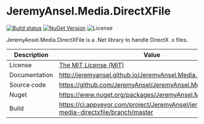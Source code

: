 # JeremyAnsel.Media.DirectXFile

[![Build status](https://ci.appveyor.com/api/projects/status/y6wld50osy0hm3le/branch/master?svg=true)](https://ci.appveyor.com/project/JeremyAnsel/jeremyansel-media-directxfile/branch/master)
[![NuGet Version](https://buildstats.info/nuget/JeremyAnsel.Media.DirectXFile)](https://www.nuget.org/packages/JeremyAnsel.Media.DirectXFile)
![License](https://img.shields.io/github/license/JeremyAnsel/JeremyAnsel.Media.DirectXFile)

JeremyAnsel.Media.DirectXFile is a .Net library to handle DirectX .x files.

Description     | Value
----------------|----------------
License         | [The MIT License (MIT)](https://github.com/JeremyAnsel/JeremyAnsel.Media.DirectXFile/blob/master/LICENSE.txt)
Documentation   | http://jeremyansel.github.io/JeremyAnsel.Media.DirectXFile
Source code     | https://github.com/JeremyAnsel/JeremyAnsel.Media.DirectXFile
Nuget           | https://www.nuget.org/packages/JeremyAnsel.Media.DirectXFile
Build           | https://ci.appveyor.com/project/JeremyAnsel/jeremyansel-media-directxfile/branch/master
